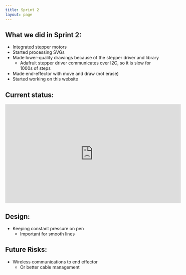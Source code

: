 ```yaml
---
title: Sprint 2
layout: page
---
```


## What we did in Sprint 2:
* Integrated stepper motors
* Started processing SVGs
* Made lower-quality drawings because of the stepper driver and library
  *  Adafruit stepper driver communicates over I2C, so it is slow for 1000s of steps
* Made end-effector with move and draw (not erase)
* Started working on this website

## Current status:
<iframe width="560" height="315" src="https://www.youtube-nocookie.com/embed/gN-Lxg4stGI?rel=0" frameborder="0" allowfullscreen></iframe>


## Design:
* Keeping constant pressure on pen
  * Important for smooth lines

## Future Risks:
* Wireless communications to end effector
  * Or better cable management
